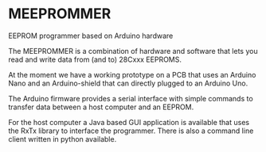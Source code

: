 MEEPROMMER
==========

EEPROM programmer based on Arduino hardware

The MEEPROMMER is a combination of hardware and software that lets you read and write 
data from (and to) 28Cxxx EEPROMS.

At the moment we have a working prototype on a PCB that uses an Arduino Nano and an 
Arduino-shield that can directly plugged to an Arduino Uno. 

The Arduino firmware provides a serial interface with simple commands to transfer data 
between a host computer and an EEPROM.

For the host computer a Java based GUI application is available that uses the RxTx 
library to interface the programmer. There is also a command line client written in python available.

